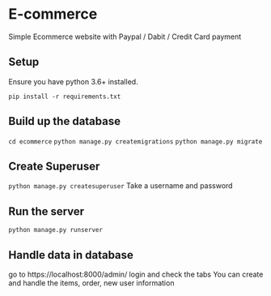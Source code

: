 # E-commerce
Simple Ecommerce website with Paypal / Dabit / Credit Card payment


## Setup
Ensure you have python 3.6+ installed.

`pip install -r requirements.txt`

## Build up the database
`cd ecommerce`
`python manage.py createmigrations`
`python manage.py migrate`

## Create Superuser
`python manage.py createsuperuser`
Take a username and password

## Run the server
`python manage.py runserver`

## Handle data in database
go to https://localhost:8000/admin/
login and check the tabs
You can create and handle the items, order, new user information
